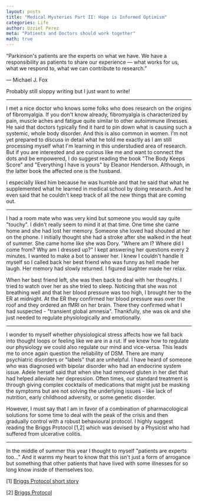 ```yaml
---
layout: posts
title: "Medical Mysteries Part II: Hope is Informed Optimism"
categories: Life
author: Uzziel Perez
meta: "Patients and Doctors should work together"
math: true
---
```



“Parkinson's patients are the experts on what we have. We have a responsibility as patients to share our experience — what works for us, what we respond to, what we can contribute to research.”

— Michael J. Fox

Probably still sloppy writing but I just want to write!

--------

I met a nice doctor who knows some folks who does research on the origins of fibromyalgia. If you don't know already, fibromyalgia is characterized by pain, muscle aches and fatigue quite similar to other autoimmune illnesses.
He said that doctors typically find it hard to pin down what is causing such a systemic, whole body disorder. And this is also common in women. I'm not yet prepared to discuss in detail what he told me exactly as I am still processing myself what I'm learning in this understudied area of research.
But if you are interested and are curious like me and want to connect the dots and be empowered, I do suggest reading the book "The Body Keeps Score" and "Everything I have is yours" by Eleanor Henderson. Although, in the latter book the affected one is the husband.

I especially liked him because he was humble and that he said that what he supplemented what he learned in medical school by doing research. And he even said that he couldn't keep track of all the new things that are coming out.

--------

I had a room mate who was very kind but someone you would say quite "touchy". I didn't really seem to mind it at that time. One time she came home and she had lost her memory. Someone she loved had shouted at her on the phone. I initially thought she had a stroke after she walked in the heat of summer. She came home like she was Dory. "Where am I? Where did I come from? Why am I dressed up?" I kept answering her questions every 2 minutes. I wanted to make a bot to answer her. I knew I couldn't handle it myself so I called back her best friend who was funny as hell made her laugh. Her memory had slowly returned. I figured laughter made her relax.

When her best friend left, she was then back to deal with her thoughts. I tried to watch over her as she tried to sleep. Noticing that she was not breathing well and that her blood pressure was too high, I brought her to the ER at midnight. At the ER they confirmed her blood pressure was over the roof and they ordered an fMRI on her brain. There they confirmed what I had suspected - "transient global amnesia". Thankfully, she was ok and she just needed to regulate physiologically and emotionally.

--------

I wonder to myself whether physiological stress affects how we fall back into thought loops or feeling like we are in a rut. If we knew how to regulate our physiology we could also regulate our mind and vice-versa. This leads me to once again question the reliability of DSM. There are many psychiatric disorders or "labels" that are unhelpful. I have heard of someone who was diagnosed with bipolar disorder who had an endocrine system issue. Adele herself said that when she had removed gluten in her diet that had helped alleviate her depression. Often times, our standard treatment is through giving complex cocktails of medications that might just be masking the symptoms but are not solving the underlying issues - like lack of nutrition, early childhood adversity, or some genetic disorder.

However, I must say that I am in favor of a combination of pharmacological solutions for some time to deal with the peak of the crisis and then gradually control with a robust behavioural protocol. I highly suggest reading the Briggs Protocol [1,2] which was devised by a Physicist who had suffered from ulcerative colitis.

---------

In the middle of summer this year I thought to myself "patients are experts too..." And it warms my heart to know that this isn't just a form of arrogance but something that other patients that have lived with some illnesses for so long know inside of themselves too.

[1] [Briggs Protocol short story](https://mosaicscience.com/story/off-label-antidepressants-prescribed-IBD-cancer-pain/)

[2] [Briggs Protocol](https://ibd.coach/wp-content/uploads/2019/11/IBD-Briggs-2017.pdf)
